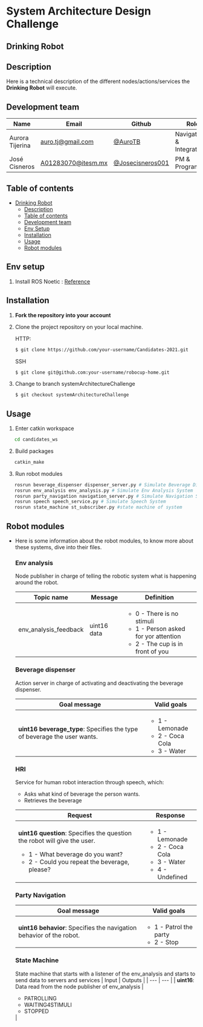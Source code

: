 # System Architecture Design Challenge

## Drinking Robot

## Description
Here is a technical description of the different nodes/actions/services the __Drinking Robot__ will execute. 

## Development team

| Name                    | Email                                                               | Github                                                       | Role      |
| ----------------------- | ------------------------------------------------------------------- | ------------------------------------------------------------ | --------- |
| Aurora Tijerina | [auro.tj@gmail.com](mailto:auro.tj@gmail.com) | [@AuroTB](https://github.com/aurotb) | Navigation & Integration |
| José Cisneros | [A01283070@itesm.mx](mailto:A01283070@itesm.mx) | [@Josecisneros001](https://github.com/Josecisneros001) | PM & Programmer |


## Table of contents

- [Drinking Robot](#drinking-robot)
  - [Description](#description)
  - [Table of contents](#table-of-contents)
  - [Development team](#development-team)
  - [Env Setup](#env-setup)
  - [Installation](#installation)
  - [Usage](#usage)
  - [Robot modules](#robot-modules)

## Env setup
1. Install ROS Noetic : [Reference](http://wiki.ros.org/noetic/Installation/Ubuntu)

## Installation
1. **Fork the repository into your account**

2. Clone the project repository on your local machine.

   HTTP:

   ```bash
   $ git clone https://github.com/your-username/Candidates-2021.git
   ```

   SSH
   ```bash
   $ git clone git@github.com:your-username/robocup-home.git
   ```

3. Change to branch systemArchitectureChallenge

   ```bash
   $ git checkout systemArchitectureChallenge
   ```

## Usage
1. Enter catkin workspace
```bash
   cd candidates_ws
```

2. Build packages
```bash
   catkin_make
```

3. Run robot modules
```bash
   rosrun beverage_dispenser dispenser_server.py # Simulate Beverage Dispense System
   rosrun env_analysis env_analysis.py # Simulate Env Analysis System
   rosrun party_navigation navigation_server.py # Simulate Navigation System
   rosrun speech speech_service.py # Simulate Speech System
   rosrun state_machine st_subscriber.py #state machine of system
```

## Robot modules

- Here is some information about the robot modules, to know more about these systems, dive into their files.

   ### Env analysis
   Node publisher in charge of telling the robotic system what is happening around the robot.

   | Topic name | Message | Definition |
   | --- | --- | --- |
   | env_analysis_feedback | uint16 data | <ul><li>0 - There is no stimuli</li><li>1 - Person asked for yor attention</li><li>2 - The cup is in front of you</li></ul> |

   ### Beverage dispenser
   Action server in charge of activating and deactivating the beverage dispenser.

   | Goal message | Valid goals |
   | --- | --- |
   | **uint16 beverage\_type**: Specifies the type of beverage the user wants. | <ul><li>1 - Lemonade</li><li>2 - Coca Cola</li><li>3 - Water</li></ul> |

   ### HRI
   Service for human robot interaction through speech, which:
   - Asks what kind of beverage the person wants.
   - Retrieves the beverage

   | Request | Response |
   | --- | --- |
   | **uint16 question**: Specifies the question the robot will give the user. <ul><li>1 - What beverage do you want?</li><li>2 - Could you repeat the beverage, please?</li></ul>|<ul><li>1 - Lemonade</li><li>2 - Coca Cola</li><li>3 - Water</li><li>4 - Undefined</li></ul> |

   ### Party Navigation
   | Goal message | Valid goals |
   | --- | --- |
   | **uint16 behavior**: Specifies the navigation behavior of the robot. | <ul><li>1 - Patrol the party</li><li>2 - Stop</li></ul> |
   
   
   ### State Machine
   State machine that starts with a listener of the env_analysis and starts to send data to servers and services
   |  Input | Outputs |
   | --- | ---  |
   |  **uint16**: Data read from the node publisher of env_analysis  | <ul><li>PATROLLING</li><li>WAITING4STIMULI</li><li>STOPPED</li></ul> |
